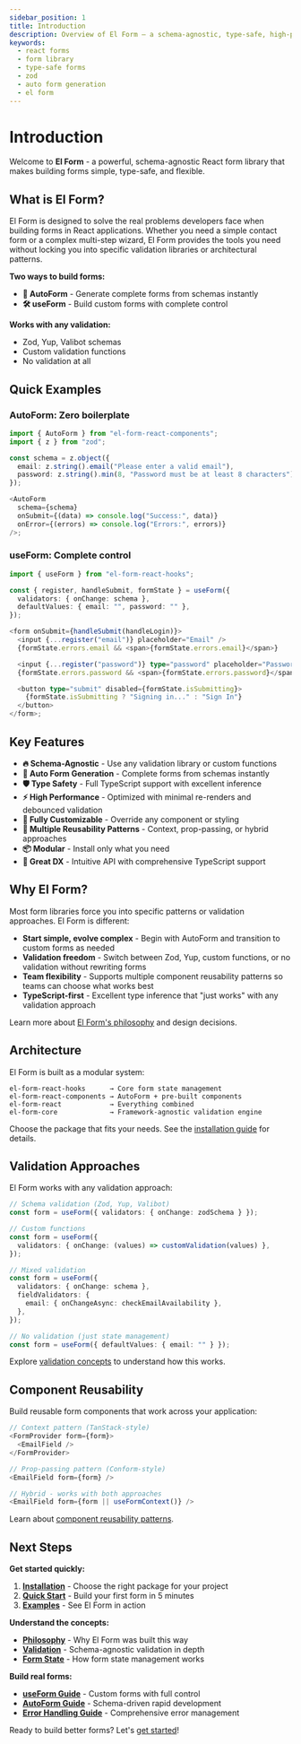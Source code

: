 ```yaml
---
sidebar_position: 1
title: Introduction
description: Overview of El Form – a schema-agnostic, type-safe, high-performance React form library with AutoForm generation and flexible useForm APIs.
keywords:
  - react forms
  - form library
  - type-safe forms
  - zod
  - auto form generation
  - el form
---
```


# Introduction

Welcome to **El Form** - a powerful, schema-agnostic React form library that makes building forms simple, type-safe, and flexible.

## What is El Form?

El Form is designed to solve the real problems developers face when building forms in React applications. Whether you need a simple contact form or a complex multi-step wizard, El Form provides the tools you need without locking you into specific validation libraries or architectural patterns.

**Two ways to build forms:**

- **🤖 AutoForm** - Generate complete forms from schemas instantly
- **🛠️ useForm** - Build custom forms with complete control

**Works with any validation:**

- Zod, Yup, Valibot schemas
- Custom validation functions
- No validation at all

## Quick Examples

### AutoForm: Zero boilerplate

```typescript
import { AutoForm } from "el-form-react-components";
import { z } from "zod";

const schema = z.object({
  email: z.string().email("Please enter a valid email"),
  password: z.string().min(8, "Password must be at least 8 characters"),
});

<AutoForm
  schema={schema}
  onSubmit={(data) => console.log("Success:", data)}
  onError={(errors) => console.log("Errors:", errors)}
/>;
```

### useForm: Complete control

```typescript
import { useForm } from "el-form-react-hooks";

const { register, handleSubmit, formState } = useForm({
  validators: { onChange: schema },
  defaultValues: { email: "", password: "" },
});

<form onSubmit={handleSubmit(handleLogin)}>
  <input {...register("email")} placeholder="Email" />
  {formState.errors.email && <span>{formState.errors.email}</span>}

  <input {...register("password")} type="password" placeholder="Password" />
  {formState.errors.password && <span>{formState.errors.password}</span>}

  <button type="submit" disabled={formState.isSubmitting}>
    {formState.isSubmitting ? "Signing in..." : "Sign In"}
  </button>
</form>;
```

## Key Features

- **🔥 Schema-Agnostic** - Use any validation library or custom functions
- **🤖 Auto Form Generation** - Complete forms from schemas instantly
- **🛡️ Type Safety** - Full TypeScript support with excellent inference
- **⚡ High Performance** - Optimized with minimal re-renders and debounced validation
- **🎨 Fully Customizable** - Override any component or styling
- **🔄 Multiple Reusability Patterns** - Context, prop-passing, or hybrid approaches
- **📦 Modular** - Install only what you need
- **🔧 Great DX** - Intuitive API with comprehensive TypeScript support

## Why El Form?

Most form libraries force you into specific patterns or validation approaches. El Form is different:

- **Start simple, evolve complex** - Begin with AutoForm and transition to custom forms as needed
- **Validation freedom** - Switch between Zod, Yup, custom functions, or no validation without rewriting forms
- **Team flexibility** - Supports multiple component reusability patterns so teams can choose what works best
- **TypeScript-first** - Excellent type inference that "just works" with any validation approach

Learn more about [El Form's philosophy](./concepts/philosophy.md) and design decisions.

## Architecture

El Form is built as a modular system:

```
el-form-react-hooks      → Core form state management
el-form-react-components → AutoForm + pre-built components
el-form-react            → Everything combined
el-form-core             → Framework-agnostic validation engine
```

Choose the package that fits your needs. See the [installation guide](./installation.md) for details.

## Validation Approaches

El Form works with any validation approach:

```typescript
// Schema validation (Zod, Yup, Valibot)
const form = useForm({ validators: { onChange: zodSchema } });

// Custom functions
const form = useForm({
  validators: { onChange: (values) => customValidation(values) },
});

// Mixed validation
const form = useForm({
  validators: { onChange: schema },
  fieldValidators: {
    email: { onChangeAsync: checkEmailAvailability },
  },
});

// No validation (just state management)
const form = useForm({ defaultValues: { email: "" } });
```

Explore [validation concepts](./concepts/validation.md) to understand how this works.

## Component Reusability

Build reusable form components that work across your application:

```typescript
// Context pattern (TanStack-style)
<FormProvider form={form}>
  <EmailField />
</FormProvider>

// Prop-passing pattern (Conform-style)
<EmailField form={form} />

// Hybrid - works with both approaches
<EmailField form={form || useFormContext()} />
```

Learn about [component reusability patterns](./concepts/component-reusability.md).

## Next Steps

**Get started quickly:**

1. **[Installation](./installation.md)** - Choose the right package for your project
2. **[Quick Start](./quick-start.md)** - Build your first form in 5 minutes
3. **[Examples](./examples.md)** - See El Form in action

**Understand the concepts:**

- **[Philosophy](./concepts/philosophy.md)** - Why El Form was built this way
- **[Validation](./concepts/validation.md)** - Schema-agnostic validation in depth
- **[Form State](./concepts/form-state.md)** - How form state management works

**Build real forms:**

- **[useForm Guide](./guides/use-form.md)** - Custom forms with full control
- **[AutoForm Guide](./guides/auto-form.md)** - Schema-driven rapid development
- **[Error Handling Guide](./guides/error-handling.md)** - Comprehensive error management

Ready to build better forms? Let's [get started](./quick-start.md)!
